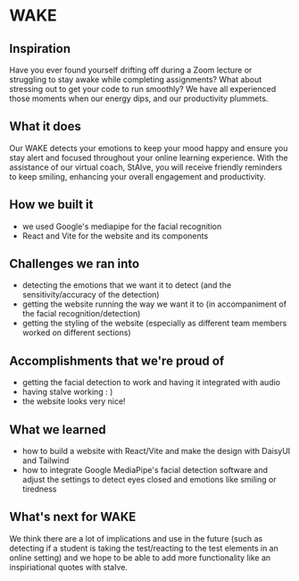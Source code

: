 # WAKE

## Inspiration
Have you ever found yourself drifting off during a Zoom lecture or struggling to stay awake while completing assignments? What about stressing out to get your code to run smoothly? We have all experienced those moments when our energy dips, and our productivity plummets.

## What it does
Our WAKE detects your emotions to keep your mood happy and ensure you stay alert and focused throughout your online learning experience. With the assistance of our virtual coach,  StAIve, you will receive friendly reminders to keep smiling, enhancing your overall engagement and productivity.

## How we built it
- we used Google's mediapipe for the facial recognition
- React and Vite for the website and its components

## Challenges we ran into
- detecting the emotions that we want it to detect (and the sensitivity/accuracy of the detection)
- getting the website running the way we want it to (in accompaniment of the facial recognition/detection)
- getting the styling of the website (especially as different team members worked on different sections)

## Accomplishments that we're proud of
- getting the facial detection to work and having it integrated with audio
- having staIve working : )
- the website looks very nice!

## What we learned
- how to build a website with React/Vite and make the design with DaisyUI and Tailwind
- how to integrate Google MediaPipe's facial detection software and adjust the settings to detect eyes closed and emotions like smiling or tiredness

## What's next for WAKE
We think there are a lot of implications and use in the future (such as detecting if a student is taking the test/reacting to the test elements in an online setting) and we hope to be able to add more functionality like an inspiriational quotes with staIve.